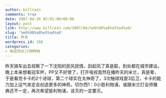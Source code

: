 ```yaml
---
author: billrain
comments: true
date: 2007-04-26 05:01:00+00:00
layout: post
link: http://www.billrain.com/2007/04/%e6%98%a8%e5%a4%a9/
slug: '%e6%98%a8%e5%a4%a9'
title: 昨天
wordpress_id: 166
categories:
- 帐如流水|COMMON
---
```


昨天骑车出去视察了一下沈阳的民风民情，刮起风了真是脏，到处都在城市建设。晚上本来想看冠军杯，PP又不好使了，打开电视竟然在播昨天的米兰，真是晕，于是看完卡卡的2个进球，第二个球实在太神奇了，3次触球戏耍3后卫，卡卡的能力加上运气肯定会创造更多的神奇。切尔西1：0小胜利物浦，谁跟米兰打会师雅典还不一定，再次希望是利物浦，该灭的一定要灭。
